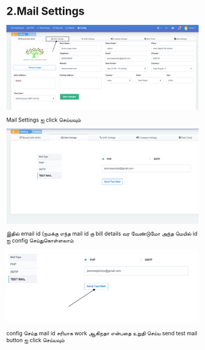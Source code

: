 # 2.Mail Settings

![](.gitbook/assets/goto-mail-setting-page.png)

Mail Settings ஐ click செய்யவும்

![](.gitbook/assets/mail-setting-page.png)

இதில் email id \(நமக்கு எந்த mail id கு bill details வர வேண்டுமோ அந்த மெயில் id ஐ config செய்துகொள்ளலாம்

![](.gitbook/assets/send-test-mail.png)

config செய்த mail id சரியாக work ஆகிறதா என்பதை உறுதி செய்ய send test mail button ஐ click செய்யவும்

